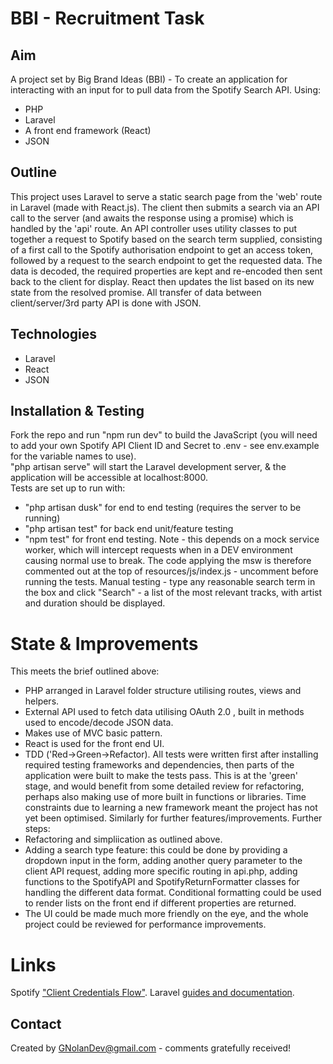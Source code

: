 # BBI - Recruitment Task

## Aim

A project set by Big Brand Ideas (BBI) - To create an application for interacting with an input for to pull data from the Spotify Search API. Using:

-   PHP
-   Laravel
-   A front end framework (React)
-   JSON

## Outline

This project uses Laravel to serve a static search page from the 'web' route in Laravel (made with React.js). The client then submits a search via an API call to the server (and awaits the response using a promise) which is handled by the 'api' route. An API controller uses utility classes to put together a request to Spotify based on the search term supplied, consisting of a first call to the Spotify authorisation endpoint to get an access token, followed by a request to the search endpoint to get the requested data. The data is decoded, the required properties are kept and re-encoded then sent back to the client for display. React then updates the list based on its new state from the resolved promise. All transfer of data between client/server/3rd party API is done with JSON.

## Technologies

-   Laravel
-   React
-   JSON

## Installation & Testing

Fork the repo and run "npm run dev" to build the JavaScript (you will need to add your own Spotify API Client ID and Secret to .env - see env.example for the variable names to use).  
"php artisan serve" will start the Laravel development server, & the application will be accessible at localhost:8000.  
Tests are set up to run with:

-   "php artisan dusk" for end to end testing (requires the server to be running)
-   "php artisan test" for back end unit/feature testing
-   "npm test" for front end testing. Note - this depends on a mock service worker, which will intercept requests when in a DEV environment causing normal use to break. The code applying the msw is therefore commented out at the top of resources/js/index.js - uncomment before running the tests.
    Manual testing - type any reasonable search term in the box and click "Search" - a list of the most relevant tracks, with artist and duration should be displayed.

# State & Improvements

This meets the brief outlined above:

-   PHP arranged in Laravel folder structure utilising routes, views and helpers.
-   External API used to fetch data utilising OAuth 2.0 , built in methods used to encode/decode JSON data.
-   Makes use of MVC basic pattern.
-   React is used for the front end UI.
-   TDD ('Red->Green->Refactor). All tests were written first after installing required testing frameworks and dependencies, then parts of the application were built to make the tests pass. This is at the 'green' stage, and would benefit from some detailed review for refactoring, perhaps also making use of more built in functions or libraries. Time constraints due to learning a new framework meant the project has not yet been optimised. Similarly for further features/improvements.
    Further steps:
-   Refactoring and simpliication as outlined above.
-   Adding a search type feature: this could be done by providing a dropdown input in the form, adding another query parameter to the client API request, adding more specific routing in api.php, adding functions to the SpotifyAPI and SpotifyReturnFormatter classes for handling the different data format. Conditional formatting could be used to render lists on the front end if different properties are returned.
-   The UI could be made much more friendly on the eye, and the whole project could be reviewed for performance improvements.

# Links

Spotify ["Client Credentials Flow"](https://developer.spotify.com/documentation/general/guides/authorization/client-credentials/).
Laravel [guides and documentation](https://laravel.com/docs/9.x).

## Contact

Created by GNolanDev@gmail.com - comments gratefully received!
